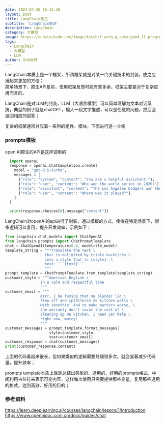 ```yaml
---
date: 2024-07-26 15:11:26
layout: post
title: LangChain笔记
subtitle: 'LangChain笔记'
description: LangChain
category: 大模型
image: https://substackcdn.com/image/fetch/f_auto,q_auto:good,fl_progressive:steep/https%3A%2F%2Fsubstack-post-media.s3.amazonaws.com%2Fpublic%2Fimages%2Fad2da2e9-47ff-46df-87f4-59385508c935_1164x1316.png
tags:
  - LangChain
  - 大模型
  - LLM
author: 沙中世界
---
```


LangChain本质上是一个框架，所谓框架就是对某一门关键技术的封装，使之应用起来更加的方便；<br>
简单场景下，原生API足矣，使用框架反而可能有些多余，框架主要是对于复杂应用而言的。

LangChain是对LLM的封装，LLM（大语言模型）可以简单理解为文本对话系统，典型的例子就是chatGPT，输入一段文字描述，可以是任意的问题，然后会返回相应的回答；

复杂的框架通常对应着一系列的组件、模块，下面进行逐一介绍

### prompts模板
open AI原生的API是这样调用的

```python
  import openai
  response = openai.ChatCompletion.create(
    model = "gpt-3.5-turbo",
    messages = [
      {"role": "system", "content": "You are a helpful assistant."},
      {"role": "user", "content": "Who won the world series in 2020?"},
      {"role": "assistant", "content": "The Los Angeles Dodgers won the World Series in 2020."},
      {"role": "user", "content": "Where was it played?"}
    ]
  )

  print(response.choices[0].message["content"])
```

LangChain对openAI的api进行了封装，通过模板的方式，使得在特定场景下，很多逻辑可以复用，提升开发效率，示例如下：

```python
from langchain.chat_models import ChatOpenAI
from langchain.prompts import ChatPromptTemplate
chat = ChatOpenAI(temperature=0.0, model=llm_model)
template_string = """Translate the text \
                  that is delimited by triple backticks \
                  into a style that is {style}. \
                  text: ```{text}```
                  """
prompt_template = ChatPromptTemplate.from_template(template_string)
customer_style = """American English \
                in a calm and respectful tone
                """
customer_email = """
                Arrr, I be fuming that me blender lid \
                flew off and splattered me kitchen walls \
                with smoothie! And to make matters worse, \
                the warranty don't cover the cost of \
                cleaning up me kitchen. I need yer help \
                right now, matey!
                """
customer_messages = prompt_template.format_messages(
                    style=customer_style,
                    text=customer_email)
customer_response = chat(customer_messages)
print(customer_response.content)
```

上面的代码看起来很长，但如果类似的逻辑需要处理很多次，就会显著减少代码量，提升效率；

prompts template本质上就是总结出典型的、通用的、好用的prompts格式，中间利用占位符来表示可变内容，这样每次使用只需要提供那些变量，复用那些通用的格式，达到高效、好用的目的；

### 参考资料
https://learn.deeplearning.ai/courses/langchain/lesson/1/introduction <br>
https://www.openaidoc.com.cn/docs/guides/chat


